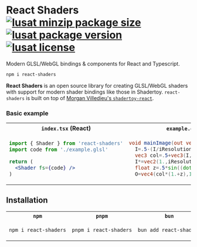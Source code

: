 # **React Shaders** [![lusat minzip package size](https://img.shields.io/bundlephobia/minzip/react-shaders?label=zipped)](https://www.npmjs.com/package/react-shaders) [![lusat package version](https://img.shields.io/npm/v/react-shaders.svg?colorB=green)](https://www.npmjs.com/package/react-shaders) [![lusat license](https://img.shields.io/npm/l/react-shaders.svg?colorB=lightgrey)](https://github.com/rysanacom/react-shaders/blob/main/LICENSE)

Modern GLSL/WebGL bindings & components for React and Typescript.

```bash
npm i react-shaders
```

**React Shaders** is an open source library for creating GLSL/WebGL shaders with support for modern shader bindings like those in Shadertoy. `react-shaders` is built on top of [Morgan Villedieu's `shadertoy-react`](https://github.com/mvilledieu/shadertoy-react).

### Basic example

<table>
<tr>
<th width="440px"><code>index.tsx</code> (React)</th>
<th width="440px"><code>example.glsl</code> (GLSL)</th>
</tr>
<tr>
<td>

```jsx
import { Shader } from 'react-shaders'
import code from './example.glsl'

return (
  <Shader fs={code} />
)
```

</td>
<td>

```glsl
void mainImage(out vec4 O,in vec2 I){
  I=.5-(I/iResolution.xy);
  vec3 col=.5+vec3(I,.5*sin(iTime));
  I*=vec2(1.,iResolution.y/iResolution.x);
  float z=.5*sin((dot(I,I)+iTime*5e-2)/.01);
  O=vec4(col*(1.+z),1.);}
```

</td>
</tr>
</table>

## Installation

<table>
<tr>
<th width="292px"><code>npm</code></th>
<th width="293px"><code>pnpm</code></th>
<th width="292px"><code>bun</code></th>
</tr>
<tr>
<td>

```bash
npm i react-shaders
```

</td>
<td>

```bash
pnpm i react-shaders
```

</td>
<td>

```bash
bun add react-shaders
```

</td>
</tr>
</table>
